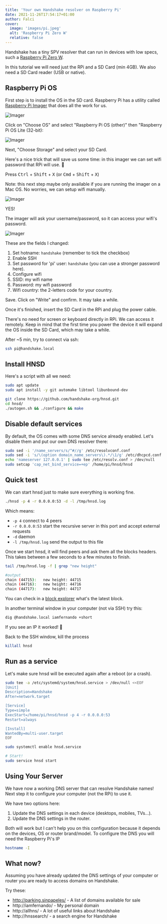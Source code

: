```yaml
---
title: 'Your own Handshake resolver on Raspberry Pi'
date: 2021-11-26T17:54:17+01:00
author: Falci
cover:
  image: 'images/pi.jpeg'
  alt: 'Raspberry Pi Zero W'
  relative: false
---
```


Handshake has a tiny SPV resolver that can run in devices with low specs, such a
[Raspberry Pi Zero W](https://www.raspberrypi.com/products/raspberry-pi-zero/).

In this tutorial we will need just the RPi and a SD Card (min 4GB). We also need
a SD Card reader (USB or native).

## Raspberry Pi OS

First step is to install the OS in the SD card. Raspberry Pi has a utility
called [Raspberry Pi Imager](https://www.raspberrypi.com/software/) that does
all the work for us.

![Imager](images/imager1.png)

Click on "Choose OS" and select "Raspberry Pi OS (other)" then "Raspberry Pi OS
Lite (32-bit):

![Imager](images/imager2.png)

Next, "Choose Storage" and select your SD Card.

Here's a nice trick that will save us some time: in this imager we can set wifi
password that RPi will use. 🤯

Press <kbd>Ctrl</kbd> + <kbd>Shift</kbd> + <kbd>X</kbd> (or <kbd>Cmd</kbd> +
<kbd>Shift</kbd> + <kbd>X</kbd>)

Note: this next step maybe only available if you are running the imager on a Mac
OS. No worries, we can setup wifi manually.

![Imager](images/imager3.png)

YES!

The imager will ask your username/password, so it can access your wifi's
password.

![Imager](images/imager4.png)

These are the fields I changed:

1. Set hotname: `handshake` (remember to tick the checkbox)
2. Enable SSH
3. Set password for 'pi' user: `handshake` (you can use a stronger password
   here).
4. Configure wifi
5. SSID: my wifi name
6. Password: my wifi password
7. Wifi country: the 2-letters code for your country.

Save. Click on "Write" and confirm. It may take a while.

Once it's finished, insert the SD Card in the RPi and plug the power cable.

There's no need for screen or keyboard directly in RPi. We can access it
remotely. Keep in mind that the first time you power the device it will expand
the OS inside the SD Card, which may take a while.

After ~5 min, try to connect via ssh:

```sh
ssh pi@handshake.local
```

## Install HNSD

Here's a script with all we need:

```sh
sudo apt update
sudo apt install -y git automake libtool libunbound-dev

git clone https://github.com/handshake-org/hnsd.git
cd hnsd/
./autogen.sh && ./configure && make
```

## Disable default services

By default, the OS comes with some DNS service already enabled. Let's disable
them and put our own DNS resolver there:

```sh
sudo sed -i '/name_servers/s/^#//g' /etc/resolvconf.conf
sudo sed -i 's/\(option domain_name_servers\).*/\1/g' /etc/dhcpcd.conf
echo 'nameserver 127.0.0.1' | sudo tee /etc/resolv.conf > /dev/null
sudo setcap 'cap_net_bind_service=+ep' /home/pi/hnsd/hnsd
```

## Quick test

We can start hnsd just to make sure everything is working fine.

```sh
./hnsd -p 4 -r 0.0.0.0:53 -d -l /tmp/hnsd.log
```

Which means:

- `-p 4` connect to 4 peers
- `-r 0.0.0.0:53` start the recursive server in this port and accept external
  requests
- `-d` daemon
- `-l /tmp/hnsd.log` send the output to this file

Once we start hnsd, it will find peers and ask them all the blocks headers. This
takes between a few seconds to a few minutes to finish.

```sh
tail /tmp/hnsd.log -f | grep "new height"

#output
chain (44715):   new height: 44715
chain (44716):   new height: 44716
chain (44717):   new height: 44717
```

You can check in a [block explorer](https://hnsnetwork.com/) what's the latest
block.

In another terminal window in your computer (not via SSH) try this:

```sh
dig @handshake.local iamfernando +short
```

If you see an IP it worked! 🎉

Back to the SSH window, kill the process

```sh
killall hnsd
```

## Run as a service

Let's make sure hnsd will be executed again after a reboot (or a crash).

```sh
sudo tee -a /etc/systemd/system/hnsd.service > /dev/null <<EOF
[Unit]
Description=Handshake
After=network.target

[Service]
Type=simple
ExecStart=/home/pi/hnsd/hnsd -p 4 -r 0.0.0.0:53
Restart=always

[Install]
WantedBy=multi-user.target
EOF

sudo systemctl enable hnsd.service

# Start!
sudo service hnsd start
```

## Using Your Server

We have now a working DNS server that can resolve Handshake names! Next step it
to configure your computer (not the RPi) to use it.

We have two options here:

1. Update the DNS settings in each device (desktops, mobiles, TVs...).
2. Update the DNS settings in the router.

Both will work but I can't help you on this configuration because it depends on
the devices, OS or router brand/model. To configure the DNS you will need the
Raspberry Pi's IP

```sh
hostname -I
```

## What now?

Assuming you have already updated the DNS settings of your computer or router
you are ready to access domains on Handshake.

Try these:

- http://parking.sinpapeles/ - A list of domains available for sale
- http://iamfernando/ - My personal domain
- http://allhns/ - A lot of useful links about Handshake
- http://hnssearch/ - a search engine for Handshake
